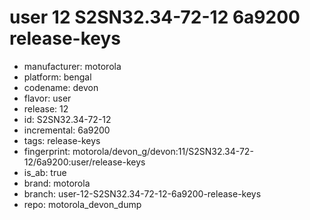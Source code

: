 # user 12 S2SN32.34-72-12 6a9200 release-keys
- manufacturer: motorola
- platform: bengal
- codename: devon
- flavor: user
- release: 12
- id: S2SN32.34-72-12
- incremental: 6a9200
- tags: release-keys
- fingerprint: motorola/devon_g/devon:11/S2SN32.34-72-12/6a9200:user/release-keys
- is_ab: true
- brand: motorola
- branch: user-12-S2SN32.34-72-12-6a9200-release-keys
- repo: motorola_devon_dump
